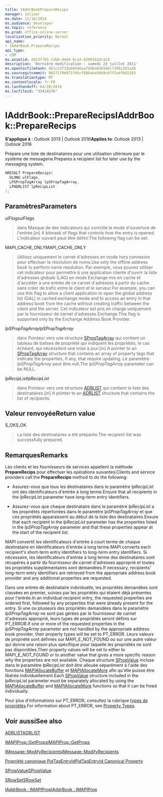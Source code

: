 ```yaml
---
title: IAddrBookPrepareRecips
manager: soliver
ms.date: 11/16/2014
ms.audience: Developer
ms.topic: reference
ms.prod: office-online-server
localization_priority: Normal
api_name:
- IAddrBook.PrepareRecips
api_type:
- COM
ms.assetid: d423f7b5-23b8-44dd-bca3-6590182dc42d
description: 'Derniére modification : samedi 23 juillet 2011'
ms.openlocfilehash: db1c23f33e604d6aafdd8a046566c7390c281ad8
ms.sourcegitcommit: 8657170d071f9bcf680aba50b9c07f2a4fb82283
ms.translationtype: MT
ms.contentlocale: fr-FR
ms.lasthandoff: 04/28/2019
ms.locfileid: "33414276"
---
```

# <a name="iaddrbookpreparerecips"></a><span data-ttu-id="d939e-103">IAddrBook::PrepareRecips</span><span class="sxs-lookup"><span data-stu-id="d939e-103">IAddrBook::PrepareRecips</span></span>

  
  
<span data-ttu-id="d939e-104">**S’applique à** : Outlook 2013 | Outlook 2016</span><span class="sxs-lookup"><span data-stu-id="d939e-104">**Applies to**: Outlook 2013 | Outlook 2016</span></span> 
  
<span data-ttu-id="d939e-105">Prépare une liste de destinataires pour une utilisation ultérieure par le système de messagerie.</span><span class="sxs-lookup"><span data-stu-id="d939e-105">Prepares a recipient list for later use by the messaging system.</span></span> 
  
```cpp
HRESULT PrepareRecips(
  ULONG ulFlags,
  LPSPropTagArray lpSPropTagArray,
  LPADRLIST lpRecipList
);
```

## <a name="parameters"></a><span data-ttu-id="d939e-106">Paramètres</span><span class="sxs-lookup"><span data-stu-id="d939e-106">Parameters</span></span>

 <span data-ttu-id="d939e-107">_ulFlags_</span><span class="sxs-lookup"><span data-stu-id="d939e-107">_ulFlags_</span></span>
  
> <span data-ttu-id="d939e-108">dans Masque de des indicateurs qui contrôle le mode d'ouverture de l'entrée.</span><span class="sxs-lookup"><span data-stu-id="d939e-108">[in] A bitmask of flags that controls how the entry is opened.</span></span> <span data-ttu-id="d939e-109">L'indicateur suivant peut être défini:</span><span class="sxs-lookup"><span data-stu-id="d939e-109">The following flag can be set:</span></span>
    
<span data-ttu-id="d939e-110">MAPI_CACHE_ONLY</span><span class="sxs-lookup"><span data-stu-id="d939e-110">MAPI_CACHE_ONLY</span></span>
  
> <span data-ttu-id="d939e-111">Utilisez uniquement le carnet d'adresses en mode hors connexion pour effectuer la résolution de noms.</span><span class="sxs-lookup"><span data-stu-id="d939e-111">Use only the offline address book to perform name resolution.</span></span> <span data-ttu-id="d939e-112">Par exemple, vous pouvez utiliser cet indicateur pour permettre à une application cliente d'ouvrir la liste d'adresses globale (LAG) en mode Exchange mis en cache et d'accéder à une entrée de ce carnet d'adresses à partir du cache sans créer de trafic entre le client et le serveur.</span><span class="sxs-lookup"><span data-stu-id="d939e-112">For example, you can use this flag to allow a client application to open the global address list (GAL) in cached exchange mode and to access an entry in that address book from the cache without creating traffic between the client and the server.</span></span> <span data-ttu-id="d939e-113">Cet indicateur est pris en charge uniquement par le fournisseur de carnet d'adresses Exchange.</span><span class="sxs-lookup"><span data-stu-id="d939e-113">This flag is supported only by the Exchange Address Book Provider.</span></span>
    
 <span data-ttu-id="d939e-114">_lpSPropTagArray_</span><span class="sxs-lookup"><span data-stu-id="d939e-114">_lpSPropTagArray_</span></span>
  
> <span data-ttu-id="d939e-115">dans Pointeur vers une structure [SPropTagArray](sproptagarray.md) qui contient un tableau de balises de propriété qui indiquent les propriétés, le cas échéant, qui nécessitent une mise à jour.</span><span class="sxs-lookup"><span data-stu-id="d939e-115">[in] A pointer to an [SPropTagArray](sproptagarray.md) structure that contains an array of property tags that indicate the properties, if any, that require updating.</span></span> <span data-ttu-id="d939e-116">Le paramètre _lpSPropTagArray_ peut être null.</span><span class="sxs-lookup"><span data-stu-id="d939e-116">The  _lpSPropTagArray_ parameter can be NULL.</span></span> 
    
 <span data-ttu-id="d939e-117">_lpRecipList_</span><span class="sxs-lookup"><span data-stu-id="d939e-117">_lpRecipList_</span></span>
  
> <span data-ttu-id="d939e-118">dans Pointeur vers une structure [ADRLIST](adrlist.md) qui contient la liste des destinataires.</span><span class="sxs-lookup"><span data-stu-id="d939e-118">[in] A pointer to an [ADRLIST](adrlist.md) structure that contains the list of recipients.</span></span> 
    
## <a name="return-value"></a><span data-ttu-id="d939e-119">Valeur renvoyée</span><span class="sxs-lookup"><span data-stu-id="d939e-119">Return value</span></span>

<span data-ttu-id="d939e-120">S_OK</span><span class="sxs-lookup"><span data-stu-id="d939e-120">S_OK</span></span> 
  
> <span data-ttu-id="d939e-121">La liste des destinataires a été préparée.</span><span class="sxs-lookup"><span data-stu-id="d939e-121">The recipient list was successfully prepared.</span></span>
    
## <a name="remarks"></a><span data-ttu-id="d939e-122">Remarques</span><span class="sxs-lookup"><span data-stu-id="d939e-122">Remarks</span></span>

<span data-ttu-id="d939e-123">Les clients et les fournisseurs de services appellent la méthode **PrepareRecips** pour effectuer les opérations suivantes:</span><span class="sxs-lookup"><span data-stu-id="d939e-123">Clients and service providers call the **PrepareRecips** method to do the following:</span></span> 
  
- <span data-ttu-id="d939e-124">Assurez-vous que tous les destinataires dans le paramètre _lpRecipList_ ont des identificateurs d'entrée à long terme.</span><span class="sxs-lookup"><span data-stu-id="d939e-124">Ensure that all recipients in the  _lpRecipList_ parameter have long-term entry identifiers.</span></span> 
    
- <span data-ttu-id="d939e-125">Assurez-vous que chaque destinataire dans le paramètre _lpRecipList_ a les propriétés répertoriées dans le paramètre _lpSPropTagArray_ et que ces propriétés apparaissent au début de la liste des destinataires.</span><span class="sxs-lookup"><span data-stu-id="d939e-125">Ensure that each recipient in the  _lpRecipList_ parameter has the properties listed in the  _lpSPropTagArray_ parameter and that these properties appear at the start of the recipient list.</span></span> 
    
<span data-ttu-id="d939e-126">MAPI convertit les identificateurs d'entrée à court terme de chaque destinataire en identificateurs d'entrée à long terme.</span><span class="sxs-lookup"><span data-stu-id="d939e-126">MAPI converts each recipient's short-term entry identifiers to long-term entry identifiers.</span></span> <span data-ttu-id="d939e-127">Si nécessaire, les identificateurs d'entrée à long terme des destinataires sont récupérés à partir du fournisseur de carnet d'adresses approprié et toutes les propriétés supplémentaires sont demandées.</span><span class="sxs-lookup"><span data-stu-id="d939e-127">If necessary, recipients' long-term entry identifiers are retrieved from the appropriate address book provider and any additional properties are requested.</span></span>
  
<span data-ttu-id="d939e-128">Dans une entrée de destinataire individuelle, les propriétés demandées sont classées en premier, suivies par les propriétés qui étaient déjà présentes pour l'entrée.</span><span class="sxs-lookup"><span data-stu-id="d939e-128">In an individual recipient entry, the requested properties are ordered first, followed by any properties that were already present for the entry.</span></span> <span data-ttu-id="d939e-129">Si une ou plusieurs des propriétés demandées dans le paramètre _lpSPropTagArray_ ne sont pas gérées par le fournisseur de carnet d'adresses approprié, leurs types de propriétés seront définis sur PT_ERROR.</span><span class="sxs-lookup"><span data-stu-id="d939e-129">If one or more of the requested properties in the  _lpSPropTagArray_ parameter are not handled by the appropriate address book provider, their property types will be set to PT_ERROR.</span></span> <span data-ttu-id="d939e-130">Leurs valeurs de propriété sont définies sur MAPI_E_NOT_FOUND ou sur une autre valeur qui donne une raison plus spécifique pour laquelle les propriétés ne sont pas disponibles.</span><span class="sxs-lookup"><span data-stu-id="d939e-130">Their property values will be set to either to MAPI_E_NOT_FOUND or to another value that gives a more specific reason why the properties are not available.</span></span> <span data-ttu-id="d939e-131">Chaque structure [SPropValue](spropvalue.md) incluse dans le paramètre _lpRecipList_ doit être allouée séparément à l'aide des fonctions [MAPIAllocateBuffer](mapiallocatebuffer.md) et [MAPIAllocateMore](mapiallocatemore.md) afin qu'elle puisse être libérée individuellement.</span><span class="sxs-lookup"><span data-stu-id="d939e-131">Each [SPropValue](spropvalue.md) structure included in the  _lpRecipList_ parameter must be separately allocated by using the [MAPIAllocateBuffer](mapiallocatebuffer.md) and [MAPIAllocateMore](mapiallocatemore.md) functions so that it can be freed individually.</span></span> 
  
<span data-ttu-id="d939e-132">Pour plus d'informations sur PT_ERROR, consultez la rubrique [types de propriétés](property-types.md).</span><span class="sxs-lookup"><span data-stu-id="d939e-132">For information about PT_ERROR, see [Property Types](property-types.md).</span></span>
  
## <a name="see-also"></a><span data-ttu-id="d939e-133">Voir aussi</span><span class="sxs-lookup"><span data-stu-id="d939e-133">See also</span></span>



[<span data-ttu-id="d939e-134">ADRLIST</span><span class="sxs-lookup"><span data-stu-id="d939e-134">ADRLIST</span></span>](adrlist.md)
  
[<span data-ttu-id="d939e-135">IMAPIProp::GetProps</span><span class="sxs-lookup"><span data-stu-id="d939e-135">IMAPIProp::GetProps</span></span>](imapiprop-getprops.md)
  
[<span data-ttu-id="d939e-136">IMessage::ModifyRecipients</span><span class="sxs-lookup"><span data-stu-id="d939e-136">IMessage::ModifyRecipients</span></span>](imessage-modifyrecipients.md)
  
[<span data-ttu-id="d939e-137">Propriété canonique PidTagEntryId</span><span class="sxs-lookup"><span data-stu-id="d939e-137">PidTagEntryId Canonical Property</span></span>](pidtagentryid-canonical-property.md)
  
[<span data-ttu-id="d939e-138">SPropValue</span><span class="sxs-lookup"><span data-stu-id="d939e-138">SPropValue</span></span>](spropvalue.md)
  
[<span data-ttu-id="d939e-139">SRowSet</span><span class="sxs-lookup"><span data-stu-id="d939e-139">SRowSet</span></span>](srowset.md)
  
[<span data-ttu-id="d939e-140">IAddrBook : IMAPIProp</span><span class="sxs-lookup"><span data-stu-id="d939e-140">IAddrBook : IMAPIProp</span></span>](iaddrbookimapiprop.md)

